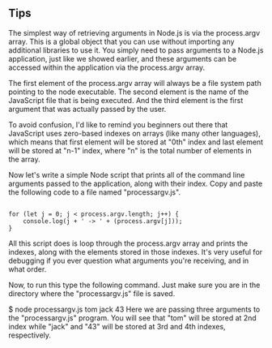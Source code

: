 ## Tips

The simplest way of retrieving arguments in Node.js is via the process.argv array. This is a global object that you can use without importing any additional libraries to use it. You simply need to pass arguments to a Node.js application, just like we showed earlier, and these arguments can be accessed within the application via the process.argv array.

The first element of the process.argv array will always be a file system path pointing to the node executable. The second element is the name of the JavaScript file that is being executed. And the third element is the first argument that was actually passed by the user.

To avoid confusion, I'd like to remind you beginners out there that JavaScript uses zero-based indexes on arrays (like many other languages), which means that first element will be stored at "0th" index and last element will be stored at "n-1" index, where "n" is the total number of elements in the array.

Now let's write a simple Node script that prints all of the command line arguments passed to the application, along with their index. Copy and paste the following code to a file named "processargv.js".

``` 'use strict';

for (let j = 0; j < process.argv.length; j++) {
    console.log(j + ' -> ' + (process.argv[j]));
}

```
All this script does is loop through the process.argv array and prints the indexes, along with the elements stored in those indexes. It's very useful for debugging if you ever question what arguments you're receiving, and in what order.

Now, to run this type the following command. Just make sure you are in the directory where the "processargv.js" file is saved.

$ node processargv.js tom jack 43
Here we are passing three arguments to the "processargv.js" program. You will see that "tom" will be stored at 2nd index while "jack" and "43" will be stored at 3rd and 4th indexes, respectively. 